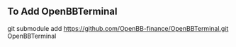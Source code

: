 ## To Add OpenBBTerminal

git submodule add https://github.com/OpenBB-finance/OpenBBTerminal.git OpenBBTerminal